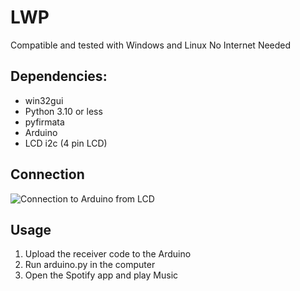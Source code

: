 # LWP

Compatible and tested with Windows and Linux 
No Internet Needed

## Dependencies:
- win32gui
- Python 3.10 or less
- pyfirmata
- Arduino
- LCD i2c (4 pin LCD)

## Connection
![Connection to Arduino from LCD](https://www.make-it.ca/wp-content/uploads/2021/09/arduino-uno-to-lcd-i2c.jpg)

## Usage
1. Upload the receiver code to the Arduino
2. Run arduino.py in the computer
3. Open the Spotify app and play Music
